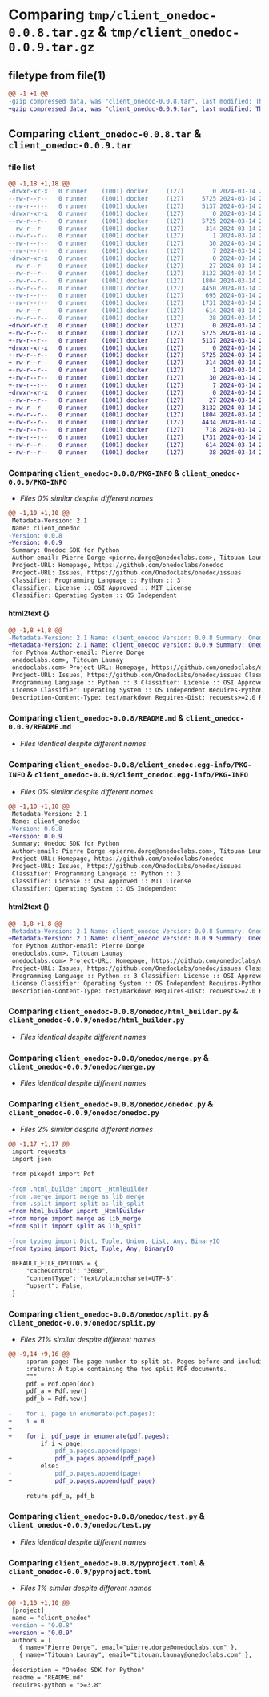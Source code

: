 # Comparing `tmp/client_onedoc-0.0.8.tar.gz` & `tmp/client_onedoc-0.0.9.tar.gz`

## filetype from file(1)

```diff
@@ -1 +1 @@
-gzip compressed data, was "client_onedoc-0.0.8.tar", last modified: Thu Mar 14 22:50:56 2024, max compression
+gzip compressed data, was "client_onedoc-0.0.9.tar", last modified: Thu Mar 14 23:07:52 2024, max compression
```

## Comparing `client_onedoc-0.0.8.tar` & `client_onedoc-0.0.9.tar`

### file list

```diff
@@ -1,18 +1,18 @@
-drwxr-xr-x   0 runner    (1001) docker     (127)        0 2024-03-14 22:50:56.903397 client_onedoc-0.0.8/
--rw-r--r--   0 runner    (1001) docker     (127)     5725 2024-03-14 22:50:56.903397 client_onedoc-0.0.8/PKG-INFO
--rw-r--r--   0 runner    (1001) docker     (127)     5137 2024-03-14 22:50:43.000000 client_onedoc-0.0.8/README.md
-drwxr-xr-x   0 runner    (1001) docker     (127)        0 2024-03-14 22:50:56.903397 client_onedoc-0.0.8/client_onedoc.egg-info/
--rw-r--r--   0 runner    (1001) docker     (127)     5725 2024-03-14 22:50:56.000000 client_onedoc-0.0.8/client_onedoc.egg-info/PKG-INFO
--rw-r--r--   0 runner    (1001) docker     (127)      314 2024-03-14 22:50:56.000000 client_onedoc-0.0.8/client_onedoc.egg-info/SOURCES.txt
--rw-r--r--   0 runner    (1001) docker     (127)        1 2024-03-14 22:50:56.000000 client_onedoc-0.0.8/client_onedoc.egg-info/dependency_links.txt
--rw-r--r--   0 runner    (1001) docker     (127)       30 2024-03-14 22:50:56.000000 client_onedoc-0.0.8/client_onedoc.egg-info/requires.txt
--rw-r--r--   0 runner    (1001) docker     (127)        7 2024-03-14 22:50:56.000000 client_onedoc-0.0.8/client_onedoc.egg-info/top_level.txt
-drwxr-xr-x   0 runner    (1001) docker     (127)        0 2024-03-14 22:50:56.903397 client_onedoc-0.0.8/onedoc/
--rw-r--r--   0 runner    (1001) docker     (127)       27 2024-03-14 22:50:43.000000 client_onedoc-0.0.8/onedoc/__init__.py
--rw-r--r--   0 runner    (1001) docker     (127)     3132 2024-03-14 22:50:43.000000 client_onedoc-0.0.8/onedoc/html_builder.py
--rw-r--r--   0 runner    (1001) docker     (127)     1804 2024-03-14 22:50:43.000000 client_onedoc-0.0.8/onedoc/merge.py
--rw-r--r--   0 runner    (1001) docker     (127)     4450 2024-03-14 22:50:43.000000 client_onedoc-0.0.8/onedoc/onedoc.py
--rw-r--r--   0 runner    (1001) docker     (127)      695 2024-03-14 22:50:43.000000 client_onedoc-0.0.8/onedoc/split.py
--rw-r--r--   0 runner    (1001) docker     (127)     1731 2024-03-14 22:50:43.000000 client_onedoc-0.0.8/onedoc/test.py
--rw-r--r--   0 runner    (1001) docker     (127)      614 2024-03-14 22:50:54.000000 client_onedoc-0.0.8/pyproject.toml
--rw-r--r--   0 runner    (1001) docker     (127)       38 2024-03-14 22:50:56.903397 client_onedoc-0.0.8/setup.cfg
+drwxr-xr-x   0 runner    (1001) docker     (127)        0 2024-03-14 23:07:52.659750 client_onedoc-0.0.9/
+-rw-r--r--   0 runner    (1001) docker     (127)     5725 2024-03-14 23:07:52.659750 client_onedoc-0.0.9/PKG-INFO
+-rw-r--r--   0 runner    (1001) docker     (127)     5137 2024-03-14 23:07:41.000000 client_onedoc-0.0.9/README.md
+drwxr-xr-x   0 runner    (1001) docker     (127)        0 2024-03-14 23:07:52.659750 client_onedoc-0.0.9/client_onedoc.egg-info/
+-rw-r--r--   0 runner    (1001) docker     (127)     5725 2024-03-14 23:07:52.000000 client_onedoc-0.0.9/client_onedoc.egg-info/PKG-INFO
+-rw-r--r--   0 runner    (1001) docker     (127)      314 2024-03-14 23:07:52.000000 client_onedoc-0.0.9/client_onedoc.egg-info/SOURCES.txt
+-rw-r--r--   0 runner    (1001) docker     (127)        1 2024-03-14 23:07:52.000000 client_onedoc-0.0.9/client_onedoc.egg-info/dependency_links.txt
+-rw-r--r--   0 runner    (1001) docker     (127)       30 2024-03-14 23:07:52.000000 client_onedoc-0.0.9/client_onedoc.egg-info/requires.txt
+-rw-r--r--   0 runner    (1001) docker     (127)        7 2024-03-14 23:07:52.000000 client_onedoc-0.0.9/client_onedoc.egg-info/top_level.txt
+drwxr-xr-x   0 runner    (1001) docker     (127)        0 2024-03-14 23:07:52.659750 client_onedoc-0.0.9/onedoc/
+-rw-r--r--   0 runner    (1001) docker     (127)       27 2024-03-14 23:07:41.000000 client_onedoc-0.0.9/onedoc/__init__.py
+-rw-r--r--   0 runner    (1001) docker     (127)     3132 2024-03-14 23:07:41.000000 client_onedoc-0.0.9/onedoc/html_builder.py
+-rw-r--r--   0 runner    (1001) docker     (127)     1804 2024-03-14 23:07:41.000000 client_onedoc-0.0.9/onedoc/merge.py
+-rw-r--r--   0 runner    (1001) docker     (127)     4434 2024-03-14 23:07:41.000000 client_onedoc-0.0.9/onedoc/onedoc.py
+-rw-r--r--   0 runner    (1001) docker     (127)      718 2024-03-14 23:07:41.000000 client_onedoc-0.0.9/onedoc/split.py
+-rw-r--r--   0 runner    (1001) docker     (127)     1731 2024-03-14 23:07:41.000000 client_onedoc-0.0.9/onedoc/test.py
+-rw-r--r--   0 runner    (1001) docker     (127)      614 2024-03-14 23:07:50.000000 client_onedoc-0.0.9/pyproject.toml
+-rw-r--r--   0 runner    (1001) docker     (127)       38 2024-03-14 23:07:52.659750 client_onedoc-0.0.9/setup.cfg
```

### Comparing `client_onedoc-0.0.8/PKG-INFO` & `client_onedoc-0.0.9/PKG-INFO`

 * *Files 0% similar despite different names*

```diff
@@ -1,10 +1,10 @@
 Metadata-Version: 2.1
 Name: client_onedoc
-Version: 0.0.8
+Version: 0.0.9
 Summary: Onedoc SDK for Python
 Author-email: Pierre Dorge <pierre.dorge@onedoclabs.com>, Titouan Launay <titouan.launay@onedoclabs.com>
 Project-URL: Homepage, https://github.com/onedoclabs/onedoc
 Project-URL: Issues, https://github.com/OnedocLabs/onedoc/issues
 Classifier: Programming Language :: Python :: 3
 Classifier: License :: OSI Approved :: MIT License
 Classifier: Operating System :: OS Independent
```

#### html2text {}

```diff
@@ -1,8 +1,8 @@
-Metadata-Version: 2.1 Name: client_onedoc Version: 0.0.8 Summary: Onedoc SDK
+Metadata-Version: 2.1 Name: client_onedoc Version: 0.0.9 Summary: Onedoc SDK
 for Python Author-email: Pierre Dorge
 onedoclabs.com>, Titouan Launay
 onedoclabs.com> Project-URL: Homepage, https://github.com/onedoclabs/onedoc
 Project-URL: Issues, https://github.com/OnedocLabs/onedoc/issues Classifier:
 Programming Language :: Python :: 3 Classifier: License :: OSI Approved :: MIT
 License Classifier: Operating System :: OS Independent Requires-Python: >=3.8
 Description-Content-Type: text/markdown Requires-Dist: requests>=2.0 Requires-
```

### Comparing `client_onedoc-0.0.8/README.md` & `client_onedoc-0.0.9/README.md`

 * *Files identical despite different names*

### Comparing `client_onedoc-0.0.8/client_onedoc.egg-info/PKG-INFO` & `client_onedoc-0.0.9/client_onedoc.egg-info/PKG-INFO`

 * *Files 0% similar despite different names*

```diff
@@ -1,10 +1,10 @@
 Metadata-Version: 2.1
 Name: client_onedoc
-Version: 0.0.8
+Version: 0.0.9
 Summary: Onedoc SDK for Python
 Author-email: Pierre Dorge <pierre.dorge@onedoclabs.com>, Titouan Launay <titouan.launay@onedoclabs.com>
 Project-URL: Homepage, https://github.com/onedoclabs/onedoc
 Project-URL: Issues, https://github.com/OnedocLabs/onedoc/issues
 Classifier: Programming Language :: Python :: 3
 Classifier: License :: OSI Approved :: MIT License
 Classifier: Operating System :: OS Independent
```

#### html2text {}

```diff
@@ -1,8 +1,8 @@
-Metadata-Version: 2.1 Name: client_onedoc Version: 0.0.8 Summary: Onedoc SDK
+Metadata-Version: 2.1 Name: client_onedoc Version: 0.0.9 Summary: Onedoc SDK
 for Python Author-email: Pierre Dorge
 onedoclabs.com>, Titouan Launay
 onedoclabs.com> Project-URL: Homepage, https://github.com/onedoclabs/onedoc
 Project-URL: Issues, https://github.com/OnedocLabs/onedoc/issues Classifier:
 Programming Language :: Python :: 3 Classifier: License :: OSI Approved :: MIT
 License Classifier: Operating System :: OS Independent Requires-Python: >=3.8
 Description-Content-Type: text/markdown Requires-Dist: requests>=2.0 Requires-
```

### Comparing `client_onedoc-0.0.8/onedoc/html_builder.py` & `client_onedoc-0.0.9/onedoc/html_builder.py`

 * *Files identical despite different names*

### Comparing `client_onedoc-0.0.8/onedoc/merge.py` & `client_onedoc-0.0.9/onedoc/merge.py`

 * *Files identical despite different names*

### Comparing `client_onedoc-0.0.8/onedoc/onedoc.py` & `client_onedoc-0.0.9/onedoc/onedoc.py`

 * *Files 2% similar despite different names*

```diff
@@ -1,17 +1,17 @@
 import requests
 import json
 
 from pikepdf import Pdf
 
-from .html_builder import _HtmlBuilder
-from .merge import merge as lib_merge
-from .split import split as lib_split
+from html_builder import _HtmlBuilder
+from merge import merge as lib_merge
+from split import split as lib_split
 
-from typing import Dict, Tuple, Union, List, Any, BinaryIO
+from typing import Dict, Tuple, Any, BinaryIO
 
 DEFAULT_FILE_OPTIONS = {
     "cacheControl": "3600",
     "contentType": "text/plain;charset=UTF-8",
     "upsert": False,
 }
```

### Comparing `client_onedoc-0.0.8/onedoc/split.py` & `client_onedoc-0.0.9/onedoc/split.py`

 * *Files 21% similar despite different names*

```diff
@@ -9,14 +9,16 @@
     :param page: The page number to split at. Pages before and including this page will be in the first document, and pages after will be in the second document.
     :return: A tuple containing the two split PDF documents.
     """
     pdf = Pdf.open(doc)
     pdf_a = Pdf.new()
     pdf_b = Pdf.new()
 
-    for i, page in enumerate(pdf.pages):
+    i = 0
+
+    for i, pdf_page in enumerate(pdf.pages):
         if i < page:
-            pdf_a.pages.append(page)
+            pdf_a.pages.append(pdf_page)
         else:
-            pdf_b.pages.append(page)
+            pdf_b.pages.append(pdf_page)
 
     return pdf_a, pdf_b
```

### Comparing `client_onedoc-0.0.8/onedoc/test.py` & `client_onedoc-0.0.9/onedoc/test.py`

 * *Files identical despite different names*

### Comparing `client_onedoc-0.0.8/pyproject.toml` & `client_onedoc-0.0.9/pyproject.toml`

 * *Files 1% similar despite different names*

```diff
@@ -1,10 +1,10 @@
 [project]
 name = "client_onedoc"
-version = "0.0.8"
+version = "0.0.9"
 authors = [
   { name="Pierre Dorge", email="pierre.dorge@onedoclabs.com" },
   { name="Titouan Launay", email="titouan.launay@onedoclabs.com" },
 ]
 description = "Onedoc SDK for Python"
 readme = "README.md"
 requires-python = ">=3.8"
```

